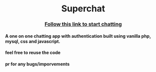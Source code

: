 <div align="center">
<h1>Superchat</h1>

### <a href="https://superchat1739.000webhostapp.com/">Follow this link to start chatting</a>
</div>

#### A one on one chatting app with authentication built using vanilla php, mysql, css and javascript.

#### feel free to reuse the code
#### pr for any bugs/imporvements
